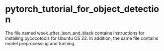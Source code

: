 # pytorch_tutorial_for_object_detection
The file named week_after_isort_and_black contains instructions for installing pycocotools for Ubuntu OS 22. In addition, the same file contains model preprocessing and training. 
